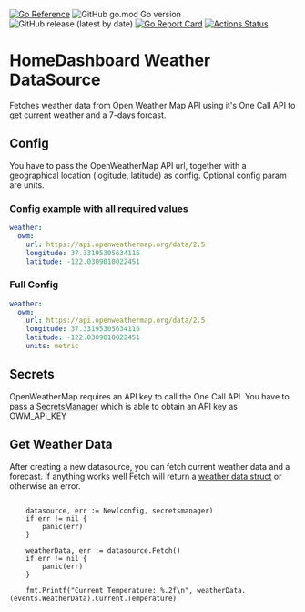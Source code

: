 [![Go Reference](https://pkg.go.dev/badge/github.com/tommzn/hdb-datasource-weather.svg)](https://pkg.go.dev/github.com/tommzn/hdb-datasource-weather)
![GitHub go.mod Go version](https://img.shields.io/github/go-mod/go-version/tommzn/hdb-datasource-weather)
![GitHub release (latest by date)](https://img.shields.io/github/v/release/tommzn/hdb-datasource-weather)
[![Go Report Card](https://goreportcard.com/badge/github.com/tommzn/hdb-datasource-weather)](https://goreportcard.com/report/github.com/tommzn/hdb-datasource-weather)
[![Actions Status](https://github.com/tommzn/hdb-datasource-weather/actions/workflows/go.pkg.auto-ci.yml/badge.svg)](https://github.com/tommzn/hdb-datasource-weather/actions)

# HomeDashboard Weather DataSource
Fetches weather data from Open Weather Map API using it's One Call API to get current weather and a 7-days forcast.

## Config
You have to pass the OpenWeatherMap API url, together with a geographical location (logitude, latitude) as config. Optional config param are units.

### Config example with all required values
```yaml
weather:
  owm:
    url: https://api.openweathermap.org/data/2.5
    longitude: 37.33195305634116 
    latitude: -122.0309010022451
```

### Full Config
```yaml
weather:
  owm:
    url: https://api.openweathermap.org/data/2.5
    longitude: 37.33195305634116 
    latitude: -122.0309010022451
    units: metric
```

## Secrets
OpenWeatherMap requires an API key to call the One Call API. You have to pass a [SecretsManager](https://github.com/tommzn/go-secrets) which is able to obtain an API key as OWM_API_KEY

## Get Weather Data
After creating a new datasource, you can fetch current weather data and a forecast. If anything works well Fetch will return a [weather data struct](https://github.com/tommzn/hdb-events-go/blob/main/weather.pb.go) or otherwise an error.
```golang

    datasource, err := New(config, secretsmanager)
    if err != nil {
        panic(err)
    }

    weatherData, err := datasource.Fetch()
    if err != nil {
        panic(err)
    }

    fmt.Printf("Current Temperature: %.2f\n", weatherData.(events.WeatherData).Current.Temperature)
```
